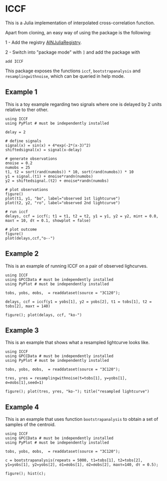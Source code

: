 # ICCF 

This is a Julia implementation of interpolated cross-correlation function.

Apart from cloning, an easy way of using the package is the following:

1 - Add the registry [AINJuliaRegistry](https://github.com/HITS-AIN/AINJuliaRegistry).

2 - Switch into "package mode" with ```]``` and add the package with
```
add ICCF
```

This package exposes the functions `iccf`, `bootstrapanalysis` and `resamplingwithnoise`, which can be queried in help mode.

## Example 1

This is a toy example regarding two signals where one is delayed by 2 units relative to ther other.

```
using ICCF
using PyPlot # must be independently installed

delay = 2

# define signals
signal(x) = sin(x) + 4*exp(-2*(x-3)^2)
shiftedsignal(x) = signal(x-delay)

# generate observations
σnoise = 0.2
numobs = 25
t1, t2 = sort(rand(numobs)) * 10, sort(rand(numobs)) * 10
y1 = signal.(t1) + σnoise*randn(numobs)
y2 = shiftedsignal.(t2) + σnoise*randn(numobs)

# plot observations
figure()
plot(t1, y1, "bo", label="observed 1st lightcurve")
plot(t2, y2, "ro", label="observed 2nd lightcurve")

# run iccf
delays, ccf = iccf(; t1 = t1, t2 = t2, y1 = y1, y2 = y2, minτ = 0.0, maxτ = 10, dτ = 0.1, showplot = false)

# plot outcome
figure()
plot(delays,ccf,"o--")
```

## Example 2

This is an example of running ICCF on a pair of observed lighcurves.

```
using ICCF
using GPCCData # must be independently installed
using PyPlot # must be independently installed

tobs, yobs, σobs,  = readdataset(source = "3C120");

delays, ccf = iccf(y1 = yobs[1], y2 = yobs[2], t1 = tobs[1], t2 = tobs[2], maxτ = 140)

figure(); plot(delays, ccf, "ko-")
```


## Example 3

This is an example that shows what a resampled lightcurve looks like.

```
using ICCF
using GPCCData # must be independently installed
using PyPlot # must be independently installed

tobs, yobs, σobs,  = readdataset(source = "3C120");

tres, yres = resamplingwithnoise(t=tobs[1], y=yobs[1], σ=σobs[1],seed=1)

figure(); plot(tres, yres, "ko-"); title("resampled lightcurve")
```


## Example 4

This is an example that uses function `bootstrapanalysis` to obtain a set of samples of the centroid.

```
using ICCF
using GPCCData # must be independently installed
using PyPlot # must be independently installed

tobs, yobs, σobs,  = readdataset(source = "3C120");

c = bootstrapanalysis(repeats = 5000, t1=tobs[1], t2=tobs[2], y1=yobs[1], y2=yobs[2], σ1=σobs[1], σ2=σobs[2], maxτ=140, dτ = 0.5);

figure(); hist(c);
```
